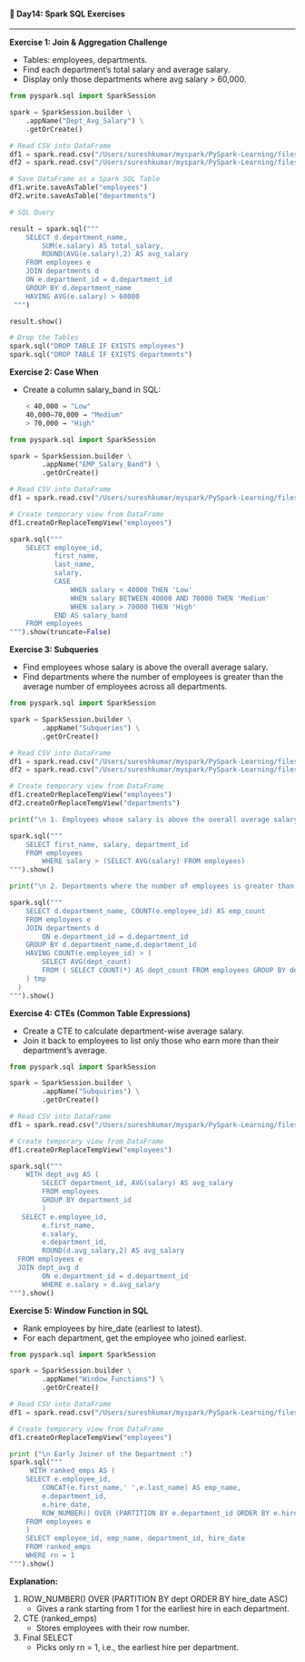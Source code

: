 #### 📘 Day14: Spark SQL Exercises
---
**Exercise 1: Join & Aggregation Challenge**
- Tables: employees, departments.
- Find each department’s total salary and average salary.
- Display only those departments where avg salary > 60,000.
``` python
from pyspark.sql import SparkSession

spark = SparkSession.builder \
	.appName("Dept_Avg_Salary") \
	.getOrCreate()

# Read CSV into DataFrame
df1 = spark.read.csv("/Users/sureshkumar/myspark/PySpark-Learning/files/employees.csv", header=True, inferSchema=True)
df2 = spark.read.csv("/Users/sureshkumar/myspark/PySpark-Learning/files/departments.csv", header=True, inferSchema=True)

# Save DataFrame as a Spark SQL Table
df1.write.saveAsTable("employees")
df2.write.saveAsTable("departments")

# SQL Query

result = spark.sql("""
	SELECT d.department_name,
		SUM(e.salary) AS total_salary,
		ROUND(AVG(e.salary),2) AS avg_salary
	FROM employees e
	JOIN departments d
	ON e.department_id = d.department_id
	GROUP BY d.department_name
	HAVING AVG(e.salary) > 60000
 """)

result.show()

# Drop the Tables
spark.sql("DROP TABLE IF EXISTS employees")
spark.sql("DROP TABLE IF EXISTS departments")
```
**Exercise 2: Case When**
- Create a column salary_band in SQL:
``` bash
	< 40,000 → "Low"
	40,000–70,000 → "Medium"
	> 70,000 → "High"
```

``` python
from pyspark.sql import SparkSession

spark = SparkSession.builder \
        .appName("EMP_Salary_Band") \
        .getOrCreate()

# Read CSV into DataFrame
df1 = spark.read.csv("/Users/sureshkumar/myspark/PySpark-Learning/files/employees.csv", header=True, inferSchema=True)

# Create temporary view from DataFrame
df1.createOrReplaceTempView("employees")

spark.sql("""
    SELECT employee_id,
           first_name,
           last_name,
           salary,
           CASE
               WHEN salary < 40000 THEN 'Low'
               WHEN salary BETWEEN 40000 AND 70000 THEN 'Medium'
               WHEN salary > 70000 THEN 'High'
           END AS salary_band
    FROM employees
""").show(truncate=False)
```
**Exercise 3: Subqueries**
- Find employees whose salary is above the overall average salary.
- Find departments where the number of employees is greater than the average number of employees across all departments.
``` python
from pyspark.sql import SparkSession

spark = SparkSession.builder \
        .appName("Subqueries") \
        .getOrCreate()

# Read CSV into DataFrame
df1 = spark.read.csv("/Users/sureshkumar/myspark/PySpark-Learning/files/employees.csv", header=True, inferSchema=True)
df2 = spark.read.csv("/Users/sureshkumar/myspark/PySpark-Learning/files/departments.csv", header=True, inferSchema=True)

# Create temporary view from DataFrame
df1.createOrReplaceTempView("employees")
df2.createOrReplaceTempView("departments")

print("\n 1. Employees whose salary is above the overall average salary:")

spark.sql("""
    SELECT first_name, salary, department_id
    FROM employees
    	WHERE salary > (SELECT AVG(salary) FROM employees)
""").show()

print("\n 2. Departments where the number of employees is greater than the average number of employees across all departments.")

spark.sql("""
	SELECT d.department_name, COUNT(e.employee_id) AS emp_count
	FROM employees e
	JOIN departments d
		ON e.department_id = d.department_id
	GROUP BY d.department_name,d.department_id
	HAVING COUNT(e.employee_id) > ( 
		SELECT AVG(dept_count)
		FROM ( SELECT COUNT(*) AS dept_count FROM employees GROUP BY department_id 
	) tmp
  )
""").show()
```
**Exercise 4: CTEs (Common Table Expressions)**
- Create a CTE to calculate department-wise average salary.
- Join it back to employees to list only those who earn more than their department’s average.
``` python
from pyspark.sql import SparkSession

spark = SparkSession.builder \
        .appName("Subquiries") \
        .getOrCreate()

# Read CSV into DataFrame
df1 = spark.read.csv("/Users/sureshkumar/myspark/PySpark-Learning/files/employees.csv", header=True, inferSchema=True)

# Create temporary view from DataFrame
df1.createOrReplaceTempView("employees")

spark.sql("""
    WITH dept_avg AS (
        SELECT department_id, AVG(salary) AS avg_salary
        FROM employees
        GROUP BY department_id
        )
   SELECT e.employee_id,
        e.first_name,
        e.salary,
        e.department_id,
        ROUND(d.avg_salary,2) AS avg_salary
  FROM employees e
  JOIN dept_avg d
        ON e.department_id = d.department_id
        WHERE e.salary > d.avg_salary
""").show()
```
**Exercise 5: Window Function in SQL**
- Rank employees by hire_date (earliest to latest).
- For each department, get the employee who joined earliest.
```python
from pyspark.sql import SparkSession

spark = SparkSession.builder \
        .appName("Window_Functions") \
        .getOrCreate()

# Read CSV into DataFrame
df1 = spark.read.csv("/Users/sureshkumar/myspark/PySpark-Learning/files/employees.csv", header=True, inferSchema=True)

# Create temporary view from DataFrame
df1.createOrReplaceTempView("employees")

print ("\n Early Joiner of the Department :")
spark.sql("""
     WITH ranked_emps AS (
	SELECT e.employee_id,
		CONCAT(e.first_name,' ',e.last_name) AS emp_name,
		e.department_id,
		e.hire_date,
		ROW_NUMBER() OVER (PARTITION BY e.department_id ORDER BY e.hire_date ASC) AS rn
	FROM employees e
    )
    SELECT employee_id, emp_name, department_id, hire_date
    FROM ranked_emps
    WHERE rn = 1
""").show()
```
**Explanation:**
1. ROW_NUMBER() OVER (PARTITION BY dept ORDER BY hire_date ASC)
	- Gives a rank starting from 1 for the earliest hire in each department.
2. CTE (ranked_emps)
	- Stores employees with their row number.
3. Final SELECT
	- Picks only rn = 1, i.e., the earliest hire per department.